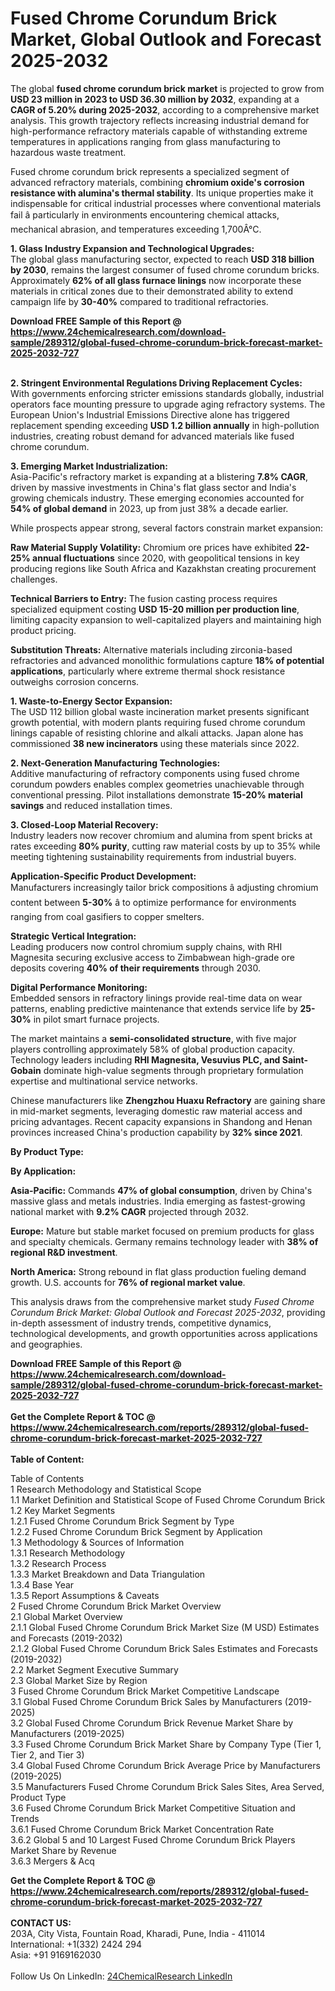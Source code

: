 <h1>Fused Chrome Corundum Brick Market, Global Outlook and Forecast 2025-2032</h1><p>The global <strong>fused chrome corundum brick market</strong> is projected to grow from <strong>USD 23 million in 2023 to USD 36.30 million by 2032</strong>, expanding at a <strong>CAGR of 5.20% during 2025-2032</strong>, according to a comprehensive market analysis. This growth trajectory reflects increasing industrial demand for high-performance refractory materials capable of withstanding extreme temperatures in applications ranging from glass manufacturing to hazardous waste treatment.</p><p>Fused chrome corundum brick represents a specialized segment of advanced refractory materials, combining <strong>chromium oxide's corrosion resistance with alumina's thermal stability</strong>. Its unique properties make it indispensable for critical industrial processes where conventional materials fail â particularly in environments encountering chemical attacks, mechanical abrasion, and temperatures exceeding 1,700Â°C.</p><p><strong>1. Glass Industry Expansion and Technological Upgrades:</strong><br>
The global glass manufacturing sector, expected to reach <strong>USD 318 billion by 2030</strong>, remains the largest consumer of fused chrome corundum bricks. Approximately <strong>62% of all glass furnace linings</strong> now incorporate these materials in critical zones due to their demonstrated ability to extend campaign life by <strong>30-40%</strong> compared to traditional refractories.</p><div><b>Download FREE Sample of this Report @ 
            <a href="https://www.24chemicalresearch.com/download-sample/289312/global-fused-chrome-corundum-brick-forecast-market-2025-2032-727">
            https://www.24chemicalresearch.com/download-sample/289312/global-fused-chrome-corundum-brick-forecast-market-2025-2032-727</a></b></div><br><p><strong>2. Stringent Environmental Regulations Driving Replacement Cycles:</strong><br>
With governments enforcing stricter emissions standards globally, industrial operators face mounting pressure to upgrade aging refractory systems. The European Union's Industrial Emissions Directive alone has triggered replacement spending exceeding <strong>USD 1.2 billion annually</strong> in high-pollution industries, creating robust demand for advanced materials like fused chrome corundum.</p><p><strong>3. Emerging Market Industrialization:</strong><br>
Asia-Pacific's refractory market is expanding at a blistering <strong>7.8% CAGR</strong>, driven by massive investments in China's flat glass sector and India's growing chemicals industry. These emerging economies accounted for <strong>54% of global demand</strong> in 2023, up from just 38% a decade earlier.</p><p>While prospects appear strong, several factors constrain market expansion:</p><p><strong>Raw Material Supply Volatility:</strong> Chromium ore prices have exhibited <strong>22-25% annual fluctuations</strong> since 2020, with geopolitical tensions in key producing regions like South Africa and Kazakhstan creating procurement challenges.</p><p><strong>Technical Barriers to Entry:</strong> The fusion casting process requires specialized equipment costing <strong>USD 15-20 million per production line</strong>, limiting capacity expansion to well-capitalized players and maintaining high product pricing.</p><p><strong>Substitution Threats:</strong> Alternative materials including zirconia-based refractories and advanced monolithic formulations capture <strong>18% of potential applications</strong>, particularly where extreme thermal shock resistance outweighs corrosion concerns.</p><p><strong>1. Waste-to-Energy Sector Expansion:</strong><br>
The USD 112 billion global waste incineration market presents significant growth potential, with modern plants requiring fused chrome corundum linings capable of resisting chlorine and alkali attacks. Japan alone has commissioned <strong>38 new incinerators</strong> using these materials since 2022.</p><p><strong>2. Next-Generation Manufacturing Technologies:</strong><br>
Additive manufacturing of refractory components using fused chrome corundum powders enables complex geometries unachievable through conventional pressing. Pilot installations demonstrate <strong>15-20% material savings</strong> and reduced installation times.</p><p><strong>3. Closed-Loop Material Recovery:</strong><br>
Industry leaders now recover chromium and alumina from spent bricks at rates exceeding <strong>80% purity</strong>, cutting raw material costs by up to 35% while meeting tightening sustainability requirements from industrial buyers.</p><p><strong>Application-Specific Product Development:</strong><br>
Manufacturers increasingly tailor brick compositions â adjusting chromium content between <strong>5-30%</strong> â to optimize performance for environments ranging from coal gasifiers to copper smelters.</p><p><strong>Strategic Vertical Integration:</strong><br>
Leading producers now control chromium supply chains, with RHI Magnesita securing exclusive access to Zimbabwean high-grade ore deposits covering <strong>40% of their requirements</strong> through 2030.</p><p><strong>Digital Performance Monitoring:</strong><br>
Embedded sensors in refractory linings provide real-time data on wear patterns, enabling predictive maintenance that extends service life by <strong>25-30%</strong> in pilot smart furnace projects.</p><p>The market maintains a <strong>semi-consolidated structure</strong>, with five major players controlling approximately 58% of global production capacity. Technology leaders including <strong>RHI Magnesita, Vesuvius PLC, and Saint-Gobain</strong> dominate high-value segments through proprietary formulation expertise and multinational service networks.</p><p>Chinese manufacturers like <strong>Zhengzhou Huaxu Refractory</strong> are gaining share in mid-market segments, leveraging domestic raw material access and pricing advantages. Recent capacity expansions in Shandong and Henan provinces increased China's production capability by <strong>32% since 2021</strong>.</p><p><strong>By Product Type:</strong></p><p><strong>By Application:</strong></p><p><strong>Asia-Pacific:</strong> Commands <strong>47% of global consumption</strong>, driven by China's massive glass and metals industries. India emerging as fastest-growing national market with <strong>9.2% CAGR</strong> projected through 2032.</p><p><strong>Europe:</strong> Mature but stable market focused on premium products for glass and specialty chemicals. Germany remains technology leader with <strong>38% of regional R&amp;D investment</strong>.</p><p><strong>North America:</strong> Strong rebound in flat glass production fueling demand growth. U.S. accounts for <strong>76% of regional market value</strong>.</p><p>This analysis draws from the comprehensive market study <em>Fused Chrome Corundum Brick Market: Global Outlook and Forecast 2025-2032</em>, providing in-depth assessment of industry trends, competitive dynamics, technological developments, and growth opportunities across applications and geographies.</p><div><b>Download FREE Sample of this Report @ 
            <a href="https://www.24chemicalresearch.com/download-sample/289312/global-fused-chrome-corundum-brick-forecast-market-2025-2032-727">
            https://www.24chemicalresearch.com/download-sample/289312/global-fused-chrome-corundum-brick-forecast-market-2025-2032-727</a></b></div><br><div><b>Get the Complete Report & TOC @ 
            <a href="https://www.24chemicalresearch.com/reports/289312/global-fused-chrome-corundum-brick-forecast-market-2025-2032-727">
            https://www.24chemicalresearch.com/reports/289312/global-fused-chrome-corundum-brick-forecast-market-2025-2032-727</a></b></div><br>
            <b>Table of Content:</b><p>Table of Contents<br />
1 Research Methodology and Statistical Scope<br />
1.1 Market Definition and Statistical Scope of Fused Chrome Corundum Brick<br />
1.2 Key Market Segments<br />
1.2.1 Fused Chrome Corundum Brick Segment by Type<br />
1.2.2 Fused Chrome Corundum Brick Segment by Application<br />
1.3 Methodology & Sources of Information<br />
1.3.1 Research Methodology<br />
1.3.2 Research Process<br />
1.3.3 Market Breakdown and Data Triangulation<br />
1.3.4 Base Year<br />
1.3.5 Report Assumptions & Caveats<br />
2 Fused Chrome Corundum Brick Market Overview<br />
2.1 Global Market Overview<br />
2.1.1 Global Fused Chrome Corundum Brick Market Size (M USD) Estimates and Forecasts (2019-2032)<br />
2.1.2 Global Fused Chrome Corundum Brick Sales Estimates and Forecasts (2019-2032)<br />
2.2 Market Segment Executive Summary<br />
2.3 Global Market Size by Region<br />
3 Fused Chrome Corundum Brick Market Competitive Landscape<br />
3.1 Global Fused Chrome Corundum Brick Sales by Manufacturers (2019-2025)<br />
3.2 Global Fused Chrome Corundum Brick Revenue Market Share by Manufacturers (2019-2025)<br />
3.3 Fused Chrome Corundum Brick Market Share by Company Type (Tier 1, Tier 2, and Tier 3)<br />
3.4 Global Fused Chrome Corundum Brick Average Price by Manufacturers (2019-2025)<br />
3.5 Manufacturers Fused Chrome Corundum Brick Sales Sites, Area Served, Product Type<br />
3.6 Fused Chrome Corundum Brick Market Competitive Situation and Trends<br />
3.6.1 Fused Chrome Corundum Brick Market Concentration Rate<br />
3.6.2 Global 5 and 10 Largest Fused Chrome Corundum Brick Players Market Share by Revenue<br />
3.6.3 Mergers & Acq</p><div><b>Get the Complete Report & TOC @ 
            <a href="https://www.24chemicalresearch.com/reports/289312/global-fused-chrome-corundum-brick-forecast-market-2025-2032-727">
            https://www.24chemicalresearch.com/reports/289312/global-fused-chrome-corundum-brick-forecast-market-2025-2032-727</a></b></div><br><b>CONTACT US:</b><br>
            203A, City Vista, Fountain Road, Kharadi, Pune, India - 411014<br>
            International: +1(332) 2424 294<br>
            Asia: +91 9169162030 <br><br>
            Follow Us On LinkedIn: <a href="https://www.linkedin.com/company/24chemicalresearch/">24ChemicalResearch LinkedIn</a>